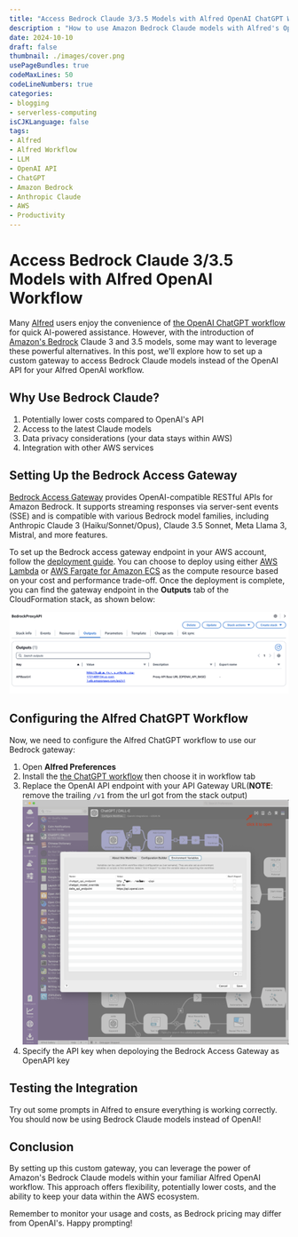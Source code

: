 ```yaml
---
title: "Access Bedrock Claude 3/3.5 Models with Alfred OpenAI ChatGPT Workflow"
description : "How to use Amazon Bedrock Claude models with Alfred's OpenAI ChatGPT workflow via a custom gateway setup"
date: 2024-10-10
draft: false
thumbnail: ./images/cover.png
usePageBundles: true
codeMaxLines: 50
codeLineNumbers: true
categories:
- blogging
- serverless-computing
isCJKLanguage: false
tags:
- Alfred
- Alfred Workflow
- LLM
- OpenAI API
- ChatGPT
- Amazon Bedrock
- Anthropic Claude
- AWS
- Productivity
---
```


# Access Bedrock Claude 3/3.5 Models with Alfred OpenAI Workflow

Many [Alfred][alfred] users enjoy the convenience of [the OpenAI ChatGPT workflow][alfred-workflow] for quick AI-powered assistance. However, with the introduction of [Amazon's Bedrock][bedrock] Claude 3 and 3.5 models, some may want to leverage these powerful alternatives. In this post, we'll explore how to set up a custom gateway to access Bedrock Claude models instead of the OpenAI API for your Alfred OpenAI workflow.

## Why Use Bedrock Claude?

1. Potentially lower costs compared to OpenAI's API
2. Access to the latest Claude models
3. Data privacy considerations (your data stays within AWS)
4. Integration with other AWS services

## Setting Up the Bedrock Access Gateway

[Bedrock Access Gateway][bedrock-gateway] provides OpenAI-compatible RESTful APIs for Amazon Bedrock. It supports streaming responses via server-sent events (SSE) and is compatible with various Bedrock model families, including Anthropic Claude 3 (Haiku/Sonnet/Opus), Claude 3.5 Sonnet, Meta Llama 3, Mistral, and more features.

To set up the Bedrock access gateway endpoint in your AWS account, follow the [deployment guide][bedrock-gateway-deployment]. You can choose to deploy using either [AWS Lambda][lambda] or [AWS Fargate for Amazon ECS][fargate-for-ecs] as the compute resource based on your cost and performance trade-off. Once the deployment is complete, you can find the gateway endpoint in the **Outputs** tab of the CloudFormation stack, as shown below:

![Endpoint output](./images/gateway-stack-outputs.png "Proxy API Base URL aka OPENAI_API_BASE")

## Configuring the Alfred ChatGPT Workflow

Now, we need to configure the Alfred ChatGPT workflow to use our Bedrock gateway:

1. Open **Alfred Preferences**
2. Install the [the ChatGPT workflow][alfred-workflow] then choose it in workflow tab
3. Replace the OpenAI API endpoint with your API Gateway URL(**NOTE**: remove the trailing `/v1` from the url got from the stack output)
![Configure workflow](./images/configure-custom-api-endpoint.png "Configure ChatGPT workflow")
4. Specify the API key when depoloying the Bedrock Access Gateway as OpenAPI key

## Testing the Integration

Try out some prompts in Alfred to ensure everything is working correctly. You should now be using Bedrock Claude models instead of OpenAI!

## Conclusion

By setting up this custom gateway, you can leverage the power of Amazon's Bedrock Claude models within your familiar Alfred OpenAI workflow. This approach offers flexibility, potentially lower costs, and the ability to keep your data within the AWS ecosystem.

Remember to monitor your usage and costs, as Bedrock pricing may differ from OpenAI's. Happy prompting!

[alfred]: https://www.alfredapp.com/
[alfred-workflow]: https://www.alfredapp.com/workflows/
[openai-workflow]: https://alfred.app/workflows/alfredapp/openai/
[bedrock]: https://aws.amazon.com/bedrock/?nc1=h_ls
[bedrock-gateway]: https://github.com/aws-samples/bedrock-access-gateway
[bedrock-gateway-deployment]: https://github.com/aws-samples/bedrock-access-gateway?tab=readme-ov-file#deployment
[lambda]: https://aws.amazon.com/lambda/
[fargate-for-ecs]: https://docs.aws.amazon.com/AmazonECS/latest/developerguide/AWS_Fargate.html